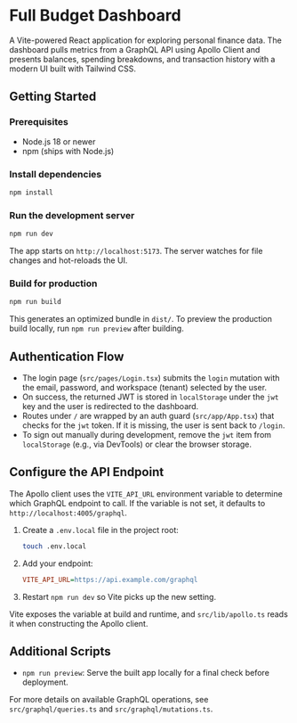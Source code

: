 # Full Budget Dashboard

A Vite-powered React application for exploring personal finance data. The dashboard pulls metrics from a GraphQL API using Apollo Client and presents balances, spending breakdowns, and transaction history with a modern UI built with Tailwind CSS.

## Getting Started

### Prerequisites
- Node.js 18 or newer
- npm (ships with Node.js)

### Install dependencies
```bash
npm install
```

### Run the development server
```bash
npm run dev
```
The app starts on `http://localhost:5173`. The server watches for file changes and hot-reloads the UI.

### Build for production
```bash
npm run build
```
This generates an optimized bundle in `dist/`. To preview the production build locally, run `npm run preview` after building.

## Authentication Flow
- The login page (`src/pages/Login.tsx`) submits the `login` mutation with the email, password, and workspace (tenant) selected by the user.
- On success, the returned JWT is stored in `localStorage` under the `jwt` key and the user is redirected to the dashboard.
- Routes under `/` are wrapped by an auth guard (`src/app/App.tsx`) that checks for the `jwt` token. If it is missing, the user is sent back to `/login`.
- To sign out manually during development, remove the `jwt` item from `localStorage` (e.g., via DevTools) or clear the browser storage.

## Configure the API Endpoint
The Apollo client uses the `VITE_API_URL` environment variable to determine which GraphQL endpoint to call. If the variable is not set, it defaults to `http://localhost:4005/graphql`.

1. Create a `.env.local` file in the project root:
   ```bash
   touch .env.local
   ```
2. Add your endpoint:
   ```ini
   VITE_API_URL=https://api.example.com/graphql
   ```
3. Restart `npm run dev` so Vite picks up the new setting.

Vite exposes the variable at build and runtime, and `src/lib/apollo.ts` reads it when constructing the Apollo client.

## Additional Scripts
- `npm run preview`: Serve the built app locally for a final check before deployment.

For more details on available GraphQL operations, see `src/graphql/queries.ts` and `src/graphql/mutations.ts`.
